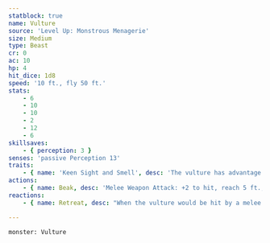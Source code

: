 ```yaml
---
statblock: true
name: Vulture
source: 'Level Up: Monstrous Menagerie'
size: Medium
type: Beast
cr: 0
ac: 10
hp: 4
hit_dice: 1d8
speed: '10 ft., fly 50 ft.'
stats:
    - 6
    - 10
    - 10
    - 2
    - 12
    - 6
skillsaves:
    - { perception: 3 }
senses: 'passive Perception 13'
traits:
    - { name: 'Keen Sight and Smell', desc: 'The vulture has advantage on Perception checks that rely on sight and smell.' }
actions:
    - { name: Beak, desc: 'Melee Weapon Attack: +2 to hit, reach 5 ft., one target. Hit: 2 (1d4) piercing damage.' }
reactions:
    - { name: Retreat, desc: "When the vulture would be hit by a melee attack, the vulture can move 5 feet away from the attacker. If this moves the vulture out of the attacker's reach, the attacker has disadvantage on its attack." }

---
```

```statblock
monster: Vulture
```
